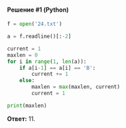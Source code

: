 #### Решение #1 (Python)
```python
f = open('24.txt')

a = f.readline()[:-2]

current = 1
maxlen = 0
for i in range(1, len(a)):
	if a[i-1] == a[i] == 'B':
		current += 1
	else:
		maxlen = max(maxlen, current)
		current = 1

print(maxlen)
```

**Ответ:** 11.
